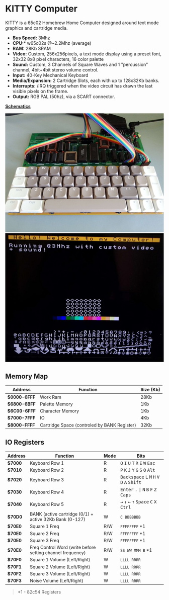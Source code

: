 # KITTY Computer

KITTY is a 65c02 Homebrew Home Computer designed around text mode graphics and cartridge media.

* **Bus Speed:** 3Mhz
* **CPU:*** w65c02s @~2.2Mhz (average)
* **RAM:** 28Kb SRAM
* **Video:** Custom, 256x256pixels, a text mode display using a preset font, 32x32 8x8 pixel characters, 16 color palette
* **Sound:** Custom, 3 Channels of Square Waves and 1 "percussion" channel, 4bit+4bit stereo volume control.
* **Input:** 40-Key Mechanical Keyboard
* **Media/Expansion:** 2 Cartridge Slots, each with up to 128x32Kb banks.
* **Interrupts:** /IRQ triggered when the video circuit has drawn the last visible pixels on the frame.
* **Output:** RGB PAL (50hz), via a SCART connector.

**[Schematics](schematics.md)**

![Picture of Prototype Board](Images/computer.jpg)
![Test Program](Images/display.jpg)

## Memory Map
Address  | Function | Size (Kb)
---------|----------|-----
**$0000-6FFF**    | Work Ram | 28Kb
**$6800-6BFF**    | Palette Memory | 1Kb
**$6C00-6FFF**    | Character Memory | 1Kb
**$7000-7FFF**    | IO       | 4Kb
**$8000-FFFF**    | Cartridge Space (controled by BANK Register) | 32Kb


## IO Registers

Address  | Function | Mode | Bits
---------|---|--------|-----|
**$7000**| Keyboard Row 1 | R | <kbd>O</kbd> <kbd>I</kbd> <kbd>U</kbd> <kbd>T</kbd> <kbd>R</kbd> <kbd>E</kbd> <kbd>W</kbd> <kbd>Esc</kbd>
**$7010**| Keyboard Row 2 | R | <kbd>P</kbd> <kbd>K</kbd> <kbd>J</kbd> <kbd>Y</kbd> <kbd>G</kbd> <kbd>S</kbd> <kbd>Q</kbd> <kbd>Alt</kbd>
**$7020**| Keyboard Row 3 | R | <kbd>Backspace</kbd> <kbd>L</kbd> <kbd>M</kbd> <kbd>H</kbd> <kbd>V</kbd> <kbd>D</kbd> <kbd>A</kbd> <kbd>Shift</kbd>
**$7030**| Keyboard Row 4 | R | <kbd>Enter</kbd> <kbd>.</kbd> <kbd>\\|</kbd> <kbd>N</kbd> <kbd>B</kbd> <kbd>F</kbd> <kbd>Z</kbd> <kbd>Caps</kbd>
**$7040**| Keyboard Row 5 | R | <kbd>→</kbd> <kbd>↓</kbd> <kbd>←</kbd> <kbd>↑</kbd> <kbd>Space</kbd> <kbd>C</kbd> <kbd>X</kbd> <kbd>Ctrl</kbd>
**$70D0**| BANK (active cartridge (0/1) + active 32Kb Bank (0-127) | W | `C BBBBBBB`
**$70E0**| Square 1 Freq | R/W | `FFFFFFFF` *1
**$70E0**| Square 2 Freq | R/W | `FFFFFFFF` *1
**$70E0**| Square 3 Freq | R/W | `FFFFFFFF` *1
**$70E0**| Freq Control Word (write before setting channel frequency) | R/W | `SS WW MMM B` *1
**$70F0**| Square 1 Volume (Left/Right) | W | `LLLL RRRR`
**$70F1**| Square 2 Volume (Left/Right) | W | `LLLL RRRR`
**$70F2**| Square 3 Volume (Left/Right) | W | `LLLL RRRR`
**$70F3**| Noise Volume    (Left/Right) | W | `LLLL RRRR`

> *1 - 82c54 Registers
